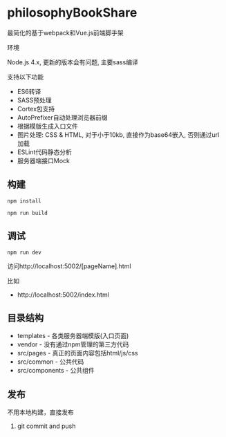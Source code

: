 # philosophyBookShare
最简化的基于webpack和Vue.js前端脚手架

环境

Node.js 4.x, 更新的版本会有问题, 主要sass编译

支持以下功能

* ES6转译
* SASS预处理
* Cortex包支持
* AutoPrefixer自动处理浏览器前缀
* 根据模版生成入口文件
* 图片处理: CSS & HTML, 对于小于10kb, 直接作为base64嵌入, 否则通过url加载
* ESLint代码静态分析
* 服务器端接口Mock

## 构建

`npm install`

`npm run build`

## 调试

`npm run dev`

访问http://localhost:5002/[pageName].html

比如
* http://localhost:5002/index.html

## 目录结构
* templates - 各类服务器端模版(入口页面)
* vendor - 没有通过npm管理的第三方代码
* src/pages - 真正的页面内容包括html/js/css
* src/common - 公共代码
* src/components - 公共组件

## 发布

不用本地构建，直接发布
1.  git commit and push




